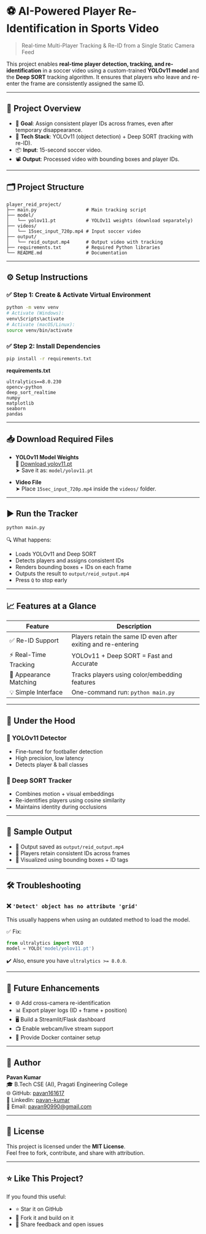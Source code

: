 # ⚽ AI-Powered Player Re-Identification in Sports Video  
> Real-time Multi-Player Tracking & Re-ID from a Single Static Camera Feed

This project enables **real-time player detection, tracking, and re-identification** in a soccer video using a custom-trained **YOLOv11 model** and the **Deep SORT** tracking algorithm. It ensures that players who leave and re-enter the frame are consistently assigned the same ID.

---

## 🚀 Project Overview

- 🎯 **Goal**: Assign consistent player IDs across frames, even after temporary disappearance.  
- 🧠 **Tech Stack**: YOLOv11 (object detection) + Deep SORT (tracking with re-ID).  
- 📦 **Input**: 15-second soccer video.  
- 📽️ **Output**: Processed video with bounding boxes and player IDs.

---

## 🗂️ Project Structure

```
player_reid_project/
├── main.py                  # Main tracking script
├── model/
│   └── yolov11.pt           # YOLOv11 weights (download separately)
├── videos/
│   └── 15sec_input_720p.mp4 # Input soccer video
├── output/
│   └── reid_output.mp4      # Output video with tracking
├── requirements.txt         # Required Python libraries
└── README.md                # Documentation
```

---

## ⚙️ Setup Instructions

### ✅ Step 1: Create & Activate Virtual Environment

```bash
python -m venv venv
# Activate (Windows):
venv\Scripts\activate
# Activate (macOS/Linux):
source venv/bin/activate
```

### ✅ Step 2: Install Dependencies

```bash
pip install -r requirements.txt
```

**requirements.txt**
```
ultralytics==8.0.230
opencv-python
deep_sort_realtime
numpy
matplotlib
seaborn
pandas
```

---

## 📥 Download Required Files

- **YOLOv11 Model Weights**  
  📎 [Download yolov11.pt](https://drive.google.com/file/d/1-5fOSHOSB9UXyP_enOoZNAMScrePVcMD/view)  
  ➤ Save it as: `model/yolov11.pt`

- **Video File**  
  ➤ Place `15sec_input_720p.mp4` inside the `videos/` folder.

---

## ▶️ Run the Tracker

```bash
python main.py
```

🔍 What happens:
- Loads YOLOv11 and Deep SORT  
- Detects players and assigns consistent IDs  
- Renders bounding boxes + IDs on each frame  
- Outputs the result to `output/reid_output.mp4`  
- Press `Q` to stop early

---

## 📈 Features at a Glance

| Feature              | Description                                                       |
|----------------------|-------------------------------------------------------------------|
| ✅ Re-ID Support      | Players retain the same ID even after exiting and re-entering     |
| ⚡ Real-Time Tracking | YOLOv11 + Deep SORT = Fast and Accurate                           |
| 🧠 Appearance Matching| Tracks players using color/embedding features                     |
| 💡 Simple Interface   | One-command run: `python main.py`                                 |

---

## 🔧 Under the Hood

### 🔸 YOLOv11 Detector
- Fine-tuned for footballer detection  
- High precision, low latency  
- Detects player & ball classes

### 🔹 Deep SORT Tracker
- Combines motion + visual embeddings  
- Re-identifies players using cosine similarity  
- Maintains identity during occlusions

---

## 🎥 Sample Output

- 📂 Output saved as `output/reid_output.mp4`  
- 🎯 Players retain consistent IDs across frames  
- 🔖 Visualized using bounding boxes + ID tags

---

## 🛠️ Troubleshooting

### ❌ `'Detect' object has no attribute 'grid'`

This usually happens when using an outdated method to load the model.

✅ Fix:

```python
from ultralytics import YOLO
model = YOLO('model/yolov11.pt')
```

✔️ Also, ensure you have `ultralytics >= 8.0.0`.

---

## 🚀 Future Enhancements

- 🌐 Add cross-camera re-identification  
- 📊 Export player logs (ID + frame + position)  
- 🖥️ Build a Streamlit/Flask dashboard  
- 📺 Enable webcam/live stream support  
- 🐳 Provide Docker container setup

---

## 👤 Author

**Pavan Kumar**  
🎓 B.Tech CSE (AI), Pragati Engineering College  
🌐 GitHub: [pavan161617](https://github.com/pavan161617)  
🔗 LinkedIn: [pavan-kumar](https://www.linkedin.com/in/pavan-kumar-b7639125a/)  
📧 Email: [pavan90990@gmail.com](mailto:pavan90990@gmail.com)

---

## 📄 License

This project is licensed under the **MIT License**.  
Feel free to fork, contribute, and share with attribution.

---

## ⭐ Like This Project?

If you found this useful:

- ⭐ Star it on GitHub  
- 🔄 Fork it and build on it  
- 💬 Share feedback and open issues
